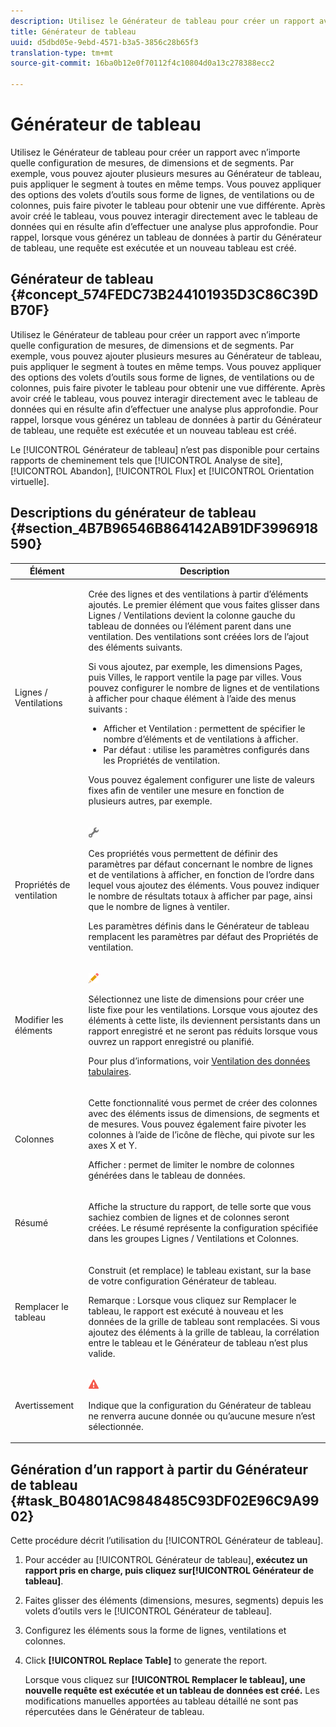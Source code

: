```yaml
---
description: Utilisez le Générateur de tableau pour créer un rapport avec n’importe quelle configuration de mesures, de dimensions et de segments. Par exemple, vous pouvez ajouter plusieurs mesures au Générateur de tableau, puis appliquer le segment à toutes en même temps. Vous pouvez appliquer des options des volets d’outils sous forme de lignes, de ventilations ou de colonnes, puis faire pivoter le tableau pour obtenir une vue différente. Après avoir créé le tableau, vous pouvez interagir directement avec le tableau de données qui en résulte afin d’effectuer une analyse plus approfondie. Pour rappel, lorsque vous générez un tableau de données à partir du Générateur de tableau, une requête est exécutée et un nouveau tableau est créé.
title: Générateur de tableau
uuid: d5dbd05e-9ebd-4571-b3a5-3856c28b65f3
translation-type: tm+mt
source-git-commit: 16ba0b12e0f70112f4c10804d0a13c278388ecc2

---
```



# Générateur de tableau

Utilisez le Générateur de tableau pour créer un rapport avec n’importe quelle configuration de mesures, de dimensions et de segments. Par exemple, vous pouvez ajouter plusieurs mesures au Générateur de tableau, puis appliquer le segment à toutes en même temps. Vous pouvez appliquer des options des volets d’outils sous forme de lignes, de ventilations ou de colonnes, puis faire pivoter le tableau pour obtenir une vue différente. Après avoir créé le tableau, vous pouvez interagir directement avec le tableau de données qui en résulte afin d’effectuer une analyse plus approfondie. Pour rappel, lorsque vous générez un tableau de données à partir du Générateur de tableau, une requête est exécutée et un nouveau tableau est créé.

## Générateur de tableau {#concept_574FEDC73B244101935D3C86C39DB70F}

Utilisez le Générateur de tableau pour créer un rapport avec n’importe quelle configuration de mesures, de dimensions et de segments. Par exemple, vous pouvez ajouter plusieurs mesures au Générateur de tableau, puis appliquer le segment à toutes en même temps. Vous pouvez appliquer des options des volets d’outils sous forme de lignes, de ventilations ou de colonnes, puis faire pivoter le tableau pour obtenir une vue différente. Après avoir créé le tableau, vous pouvez interagir directement avec le tableau de données qui en résulte afin d’effectuer une analyse plus approfondie. Pour rappel, lorsque vous générez un tableau de données à partir du Générateur de tableau, une requête est exécutée et un nouveau tableau est créé.

Le [!UICONTROL Générateur de tableau] n’est pas disponible pour certains rapports de cheminement tels que [!UICONTROL Analyse de site], [!UICONTROL Abandon], [!UICONTROL Flux] et [!UICONTROL Orientation virtuelle].

## Descriptions du générateur de tableau {#section_4B7B96546B864142AB91DF3996918590}

<table id="table_C11D78E62DEF48A78B50EFB8669817BC"> 
 <thead> 
  <tr> 
   <th colname="col1" class="entry"> Élément </th> 
   <th colname="col2" class="entry"> Description </th> 
  </tr> 
 </thead>
 <tbody> 
  <tr> 
   <td colname="col1"> <span class="wintitle"> Lignes / Ventilations</span> </td> 
   <td colname="col2"> <p>Crée des lignes et des ventilations à partir d’éléments ajoutés. Le premier élément que vous faites glisser dans <span class="wintitle">Lignes / Ventilations</span> devient la colonne gauche du tableau de données ou l’élément parent dans une ventilation. Des ventilations sont créées lors de l’ajout des éléments suivants. </p> <p>Si vous ajoutez, par exemple, les dimensions Pages, puis Villes, le rapport ventile la page par villes. Vous pouvez configurer le nombre de lignes et de ventilations à afficher pour chaque élément à l’aide des menus suivants : </p> 
    <ul id="ul_702F215DFB814398B8F1879EDFEC103F"> 
     <li id="li_95C4DF2B33524C94BBD2E07397393300"> <span class="uicontrol"> Afficher</span> et <span class="uicontrol">Ventilation</span> : permettent de spécifier le nombre d’éléments et de ventilations à afficher. </li> 
     <li id="li_D594C7F31A094D1EA1A070B80794E006"> <span class="uicontrol"> Par défaut</span> : utilise les paramètres configurés dans les <span class="wintitle">Propriétés de ventilation</span>. </li> 
    </ul> <p>Vous pouvez également configurer une liste de valeurs fixes afin de ventiler une mesure en fonction de plusieurs autres, par exemple. </p> </td> 
  </tr> 
  <tr> 
   <td colname="col1"> <span class="wintitle"> Propriétés de ventilation</span> </td> 
   <td colname="col2"> <p><img placement="inline"  src="assets/Settings_Illustrative.png" id="image_C46860621CF94E88AF592B8660F28E57"> </img> </p> <p>Ces propriétés vous permettent de définir des paramètres par défaut concernant le nombre de lignes et de ventilations à afficher, en fonction de l’ordre dans lequel vous ajoutez des éléments. Vous pouvez indiquer le nombre de résultats totaux à afficher par page, ainsi que le nombre de lignes à ventiler. </p> <p>Les paramètres définis dans le <span class="wintitle">Générateur de tableau</span> remplacent les paramètres par défaut des <span class="wintitle">Propriétés de ventilation</span>. </p> </td> 
  </tr> 
  <tr> 
   <td colname="col1"> <span class="wintitle"> Modifier les éléments</span> </td> 
   <td colname="col2"> <p><img  src="assets/Edit_Buttcon.png" id="image_E44BCC4B0BFF453D8564047E3DA2501A"> </img> </p> <p>Sélectionnez une liste de dimensions pour créer une liste fixe pour les ventilations. Lorsque vous ajoutez des éléments à cette liste, ils deviennent persistants dans un rapport enregistré et ne seront pas réduits lorsque vous ouvrez un rapport enregistré ou planifié. </p> <p>Pour plus d’informations, voir <a href="/help/analyze/ad-hoc-analysis/c-reports-configure.md#task_29BEE0AF09DA4625B9B44BAB77D7C841"  > Ventilation des données tabulaires</a>. </p> </td> 
  </tr> 
  <tr> 
   <td colname="col1"> <span class="wintitle"> Colonnes</span> </td> 
   <td colname="col2"> <p>Cette fonctionnalité vous permet de créer des colonnes avec des éléments issus de dimensions, de segments et de mesures. Vous pouvez également faire pivoter les colonnes à l’aide de l’icône de flèche, qui pivote sur les axes X et Y. </p> <p> <span class="uicontrol"> Afficher</span> : permet de limiter le nombre de colonnes générées dans le tableau de données. </p> </td> 
  </tr> 
  <tr> 
   <td colname="col1"> <span class="wintitle"> Résumé</span> </td> 
   <td colname="col2"> <p>Affiche la structure du rapport, de telle sorte que vous sachiez combien de lignes et de colonnes seront créées. Le résumé représente la configuration spécifiée dans les groupes <span class="uicontrol">Lignes / Ventilations</span> et <span class="uicontrol">Colonnes</span>. </p> </td> 
  </tr> 
  <tr> 
   <td colname="col1"> <span class="wintitle"> Remplacer le tableau</span> </td> 
   <td colname="col2"> <p>Construit (et remplace) le tableau existant, sur la base de votre configuration <span class="wintitle">Générateur de tableau</span>. </p> <p>Remarque : Lorsque vous cliquez sur <span class="uicontrol">Remplacer le tableau</span>, le rapport est exécuté à nouveau et les données de la grille de tableau sont remplacées. Si vous ajoutez des éléments à la grille de tableau, la corrélation entre le tableau et le <span class="wintitle">Générateur de tableau</span> n’est plus valide. </p> </td> 
  </tr> 
  <tr> 
   <td colname="col1"> Avertissement </td> 
   <td colname="col2"> <p><img id="image_619E1068C6084D41853DA3DD6B85DFC9"  src="assets/AlertRed_Illustrative.png" placement="inline" /> </p> <p>Indique que la configuration du <span class="wintitle">Générateur de tableau</span> ne renverra aucune donnée ou qu’aucune mesure n’est sélectionnée. </p> </td> 
  </tr> 
 </tbody> 
</table>

## Génération d’un rapport à partir du Générateur de tableau {#task_B04801AC9848485C93DF02E96C9A9902}

Cette procédure décrit l’utilisation du [!UICONTROL Générateur de tableau].

<!-- 

t_table_builder.xml

 -->

1. Pour accéder au [!UICONTROL Générateur de tableau]**, exécutez un rapport pris en charge, puis cliquez sur[!UICONTROL Générateur de tableau]**.
1. Faites glisser des éléments (dimensions, mesures, segments) depuis les volets d’outils vers le [!UICONTROL Générateur de tableau].
1. Configurez les éléments sous la forme de lignes, ventilations et colonnes.
1. Click **[!UICONTROL Replace Table]** to generate the report.

   Lorsque vous cliquez sur **[!UICONTROL Remplacer le tableau], une nouvelle requête est exécutée et un tableau de données est créé.** Les modifications manuelles apportées au tableau détaillé ne sont pas répercutées dans le Générateur de tableau.

